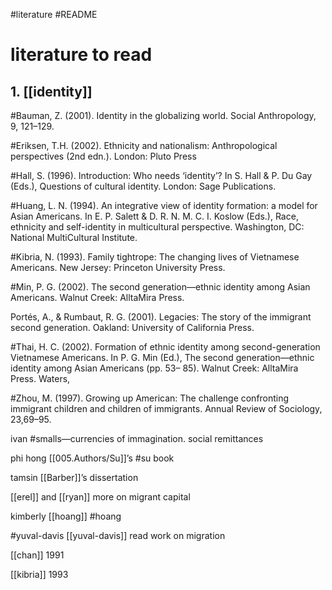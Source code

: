 #literature
#README

# literature to read
## 1. [[identity]]

#Bauman, Z. (2001). Identity in the globalizing world. Social Anthropology, 9, 121–129.

#Eriksen, T.H. (2002). Ethnicity and nationalism: Anthropological perspectives (2nd edn.). London: Pluto Press

#Hall, S. (1996). Introduction: Who needs ‘identity’? In S. Hall & P. Du Gay (Eds.), Questions of cultural identity. London: Sage Publications.

#Huang, L. N. (1994). An integrative view of identity formation: a model for Asian Americans. In E. P. Salett & D. R. N. M. C. I. Koslow (Eds.), Race, ethnicity and self-identity in multicultural perspective. Washington, DC: National MultiCultural Institute.

#Kibria, N. (1993). Family tightrope: The changing lives of Vietnamese Americans. New Jersey: Princeton University Press.

#Min, P. G. (2002). The second generation—ethnic identity among Asian Americans. Walnut Creek: AlltaMira Press.

Portés, A., & Rumbaut, R. G. (2001). Legacies: The story of the immigrant second generation. Oakland: University of California Press.

#Thai, H. C. (2002). Formation of ethnic identity among second-generation Vietnamese Americans. In P. G. Min (Ed.), The second generation—ethnic identity among Asian Americans (pp. 53– 85). Walnut Creek: AlltaMira Press.
Waters,

#Zhou, M. (1997). Growing up American: The challenge confronting immigrant children and children of immigrants. Annual Review of Sociology, 23,69–95.

ivan #smalls—currencies of immagination. social remittances

phi hong [[005.Authors/Su]]’s #su book

tamsin [[Barber]]’s dissertation

[[erel]] and [[ryan]] more on migrant capital

kimberly [[hoang]] #hoang

#yuval-davis [[yuval-davis]] read work on migration

[[chan]] 1991

[[kibria]] 1993